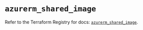 # `azurerm_shared_image`

Refer to the Terraform Registry for docs: [`azurerm_shared_image`](https://registry.terraform.io/providers/hashicorp/azurerm/4.41.0/docs/resources/shared_image).
